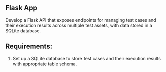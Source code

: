 ## Flask App
Develop a Flask API that exposes endpoints for managing test cases and their execution results
across multiple test assets, with data stored in a SQLite database.

## Requirements:
1. Set up a SQLite database to store test cases and their execution results with appropriate
table schema.

